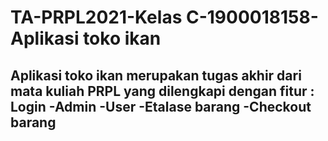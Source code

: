 # TA-PRPL2021-Kelas C-1900018158-Aplikasi toko ikan

Aplikasi toko ikan merupakan tugas akhir dari mata kuliah PRPL yang dilengkapi dengan fitur :
Login
-Admin
-User
-Etalase barang
-Checkout barang
-